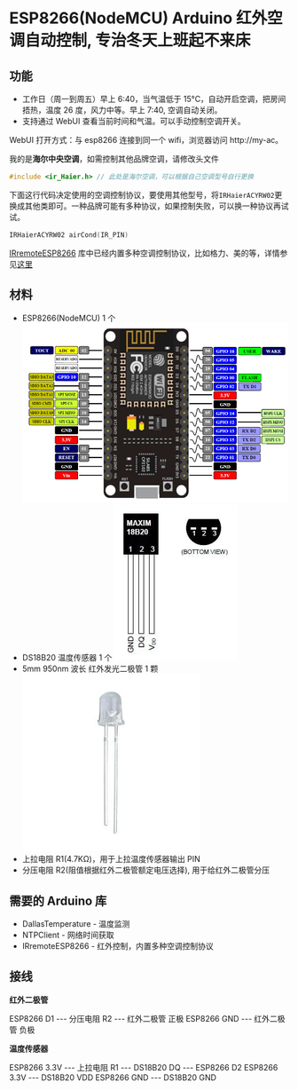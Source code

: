 # ESP8266(NodeMCU) Arduino 红外空调自动控制, 专治冬天上班起不来床

## 功能

- 工作日（周一到周五）早上 6:40，当气温低于 15°C，自动开启空调，把房间捂热，温度 26 度，风力中等。早上 7:40, 空调自动关闭。
- 支持通过 WebUI 查看当前时间和气温。可以手动控制空调开关。

WebUI 打开方式：与 esp8266 连接到同一个 wifi，浏览器访问 http://my-ac。

我的是**海尔中央空调**，如需控制其他品牌空调，请修改头文件

```cpp
#include <ir_Haier.h> // 此处是海尔空调，可以根据自己空调型号自行更换
```

下面这行代码决定使用的空调控制协议，要使用其他型号，将`IRHaierACYRW02`更换成其他类即可。一种品牌可能有多种协议，如果控制失败，可以换一种协议再试试。

```cpp
IRHaierACYRW02 airCond(IR_PIN)
```

[IRremoteESP8266](https://github.com/crankyoldgit/IRremoteESP8266) 库中已经内置多种空调控制协议，比如格力、美的等，详情参见[这里](https://github.com/crankyoldgit/IRremoteESP8266/blob/master/SupportedProtocols.md)

## 材料

- ESP8266(NodeMCU) 1 个
  ![](assets/2020-09-05-11-58-02.png)
- DS18B20 温度传感器 1 个
  ![](assets/2020-12-19-22-01-07.png)
- 5mm 950nm 波长 红外发光二极管 1 颗
  ![](assets/2020-12-19-22-04-04.png)
- 上拉电阻 R1(4.7KΩ)，用于上拉温度传感器输出 PIN
- 分压电阻 R2(阻值根据红外二极管额定电压选择), 用于给红外二极管分压

## 需要的 Arduino 库

- DallasTemperature - 温度监测
- NTPClient - 网络时间获取
- IRremoteESP8266 - 红外控制，内置多种空调控制协议

## 接线

**红外二极管**

ESP8266 D1 --- 分压电阻 R2 --- 红外二极管 正极
ESP8266 GND --- 红外二极管 负极

**温度传感器**

ESP8266 3.3V --- 上拉电阻 R1 --- DS18B20 DQ --- ESP8266 D2
ESP8266 3.3V --- DS18B20 VDD
ESP8266 GND --- DS18B20 GND
